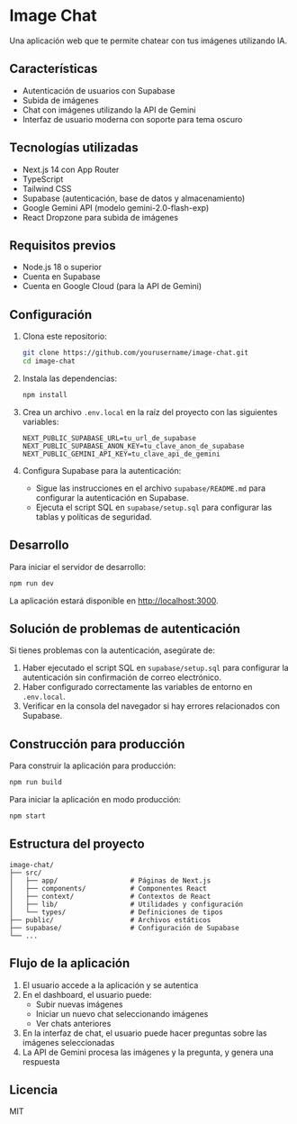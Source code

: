 # Image Chat

Una aplicación web que te permite chatear con tus imágenes utilizando IA.

## Características

- Autenticación de usuarios con Supabase
- Subida de imágenes
- Chat con imágenes utilizando la API de Gemini
- Interfaz de usuario moderna con soporte para tema oscuro

## Tecnologías utilizadas

- Next.js 14 con App Router
- TypeScript
- Tailwind CSS
- Supabase (autenticación, base de datos y almacenamiento)
- Google Gemini API (modelo gemini-2.0-flash-exp)
- React Dropzone para subida de imágenes

## Requisitos previos

- Node.js 18 o superior
- Cuenta en Supabase
- Cuenta en Google Cloud (para la API de Gemini)

## Configuración

1. Clona este repositorio:
   ```bash
   git clone https://github.com/yourusername/image-chat.git
   cd image-chat
   ```

2. Instala las dependencias:
   ```bash
   npm install
   ```

3. Crea un archivo `.env.local` en la raíz del proyecto con las siguientes variables:
   ```
   NEXT_PUBLIC_SUPABASE_URL=tu_url_de_supabase
   NEXT_PUBLIC_SUPABASE_ANON_KEY=tu_clave_anon_de_supabase
   NEXT_PUBLIC_GEMINI_API_KEY=tu_clave_api_de_gemini
   ```

4. Configura Supabase para la autenticación:
   - Sigue las instrucciones en el archivo `supabase/README.md` para configurar la autenticación en Supabase.
   - Ejecuta el script SQL en `supabase/setup.sql` para configurar las tablas y políticas de seguridad.

## Desarrollo

Para iniciar el servidor de desarrollo:

```bash
npm run dev
```

La aplicación estará disponible en [http://localhost:3000](http://localhost:3000).

## Solución de problemas de autenticación

Si tienes problemas con la autenticación, asegúrate de:

1. Haber ejecutado el script SQL en `supabase/setup.sql` para configurar la autenticación sin confirmación de correo electrónico.
2. Haber configurado correctamente las variables de entorno en `.env.local`.
3. Verificar en la consola del navegador si hay errores relacionados con Supabase.

## Construcción para producción

Para construir la aplicación para producción:

```bash
npm run build
```

Para iniciar la aplicación en modo producción:

```bash
npm start
```

## Estructura del proyecto

```
image-chat/
├── src/
│   ├── app/                  # Páginas de Next.js
│   ├── components/           # Componentes React
│   ├── context/              # Contextos de React
│   ├── lib/                  # Utilidades y configuración
│   └── types/                # Definiciones de tipos
├── public/                   # Archivos estáticos
├── supabase/                 # Configuración de Supabase
└── ...
```

## Flujo de la aplicación

1. El usuario accede a la aplicación y se autentica
2. En el dashboard, el usuario puede:
   - Subir nuevas imágenes
   - Iniciar un nuevo chat seleccionando imágenes
   - Ver chats anteriores
3. En la interfaz de chat, el usuario puede hacer preguntas sobre las imágenes seleccionadas
4. La API de Gemini procesa las imágenes y la pregunta, y genera una respuesta

## Licencia

MIT
